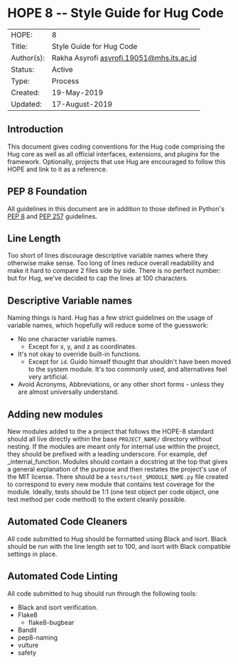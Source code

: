# HOPE 8 -- Style Guide for Hug Code

|             |                                             |
| ------------| ------------------------------------------- |
| HOPE:       | 8                                           |
| Title:      | Style Guide for Hug Code                    |
| Author(s):  | Rakha Asyrofi <asyrofi.19051@mhs.its.ac.id> |
| Status:     | Active                                      |
| Type:       | Process                                     |
| Created:    | 19-May-2019                                 |
| Updated:    | 17-August-2019                                 |

## Introduction

This document gives coding conventions for the Hug code comprising the Hug core as well as all official interfaces, extensions, and plugins for the framework.
Optionally, projects that use Hug are encouraged to follow this HOPE and link to it as a reference.

## PEP 8 Foundation

All guidelines in this document are in addition to those defined in Python's [PEP 8](https://www.python.org/dev/peps/pep-0008/) and [PEP 257](https://www.python.org/dev/peps/pep-0257/) guidelines.

## Line Length

Too short of lines discourage descriptive variable names where they otherwise make sense.
Too long of lines reduce overall readability and make it hard to compare 2 files side by side.
There is no perfect number: but for Hug, we've decided to cap the lines at 100 characters.

## Descriptive Variable names

Naming things is hard. Hug has a few strict guidelines on the usage of variable names, which hopefully will reduce some of the guesswork:
- No one character variable names.
    - Except for x, y, and z as coordinates.
- It's not okay to override built-in functions.
    - Except for `id`. Guido himself thought that shouldn't have been moved to the system module. It's too commonly used, and alternatives feel very artificial.
- Avoid Acronyms, Abbreviations, or any other short forms - unless they are almost universally understand.

## Adding new modules

New modules added to the a project that follows the HOPE-8 standard should all live directly within the base `PROJECT_NAME/` directory without nesting. If the modules are meant only for internal use within the project, they should be prefixed with a leading underscore. For example, def _internal_function. Modules should contain a docstring at the top that gives a general explanation of the purpose and then restates the project's use of the MIT license.
There should be a `tests/test_$MODULE_NAME.py` file created to correspond to every new module that contains test coverage for the module. Ideally, tests should be 1:1 (one test object per code object, one test method per code method) to the extent cleanly possible.

## Automated Code Cleaners

All code submitted to Hug should be formatted using Black and isort.
Black should be run with the line length set to 100, and isort with Black compatible settings in place.

## Automated Code Linting

All code submitted to hug should run through the following tools:

- Black and isort verification.
- Flake8
   - flake8-bugbear
- Bandit
- pep8-naming
- vulture
- safety

